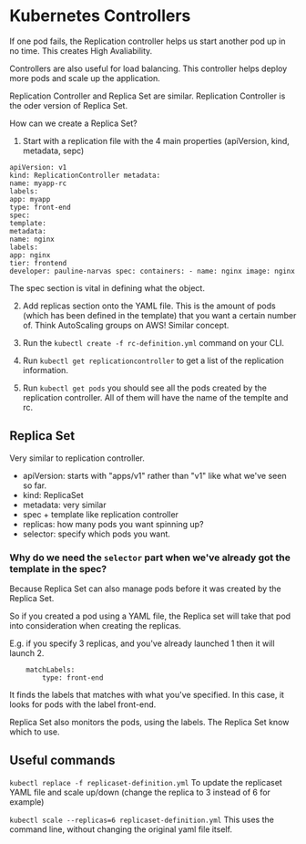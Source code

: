 # Kubernetes Controllers

If one pod fails, the Replication controller helps us start another pod up in no time. This creates High Avaliability.

Controllers are also useful for load balancing. This controller helps deploy more pods and scale up the application.

Replication Controller and Replica Set are similar. Replication Controller is the oder version of Replica Set.

How can we create a Replica Set?

1. Start with a replication file with the 4 main properties (apiVersion, kind, metadata, sepc)

```
apiVersion: v1
kind: ReplicationController metadata:
name: myapp-rc
labels:
app: myapp
type: front-end
spec:
template:
metadata:
name: nginx
labels:
app: nginx
tier: frontend
developer: pauline-narvas spec: containers: - name: nginx image: nginx
```

The spec section is vital in defining what the object.

2. Add replicas section onto the YAML file. This is the amount of pods (which has been defined in the template) that you want a certain number of. Think AutoScaling groups on AWS! Similar concept.

3. Run the `kubectl create -f rc-definition.yml` command on your CLI.

4. Run `kubectl get replicationcontroller` to get a list of the replication information.

5. Run `kubectl get pods` you should see all the pods created by the replication controller. All of them will have the name of the templte and rc.

## Replica Set

Very similar to replication controller.

- apiVersion: starts with "apps/v1" rather than "v1" like what we've seen so far.
- kind: ReplicaSet
- metadata: very similar
- spec + template like replication controller
- replicas: how many pods you want spinning up?
- selector: specify which pods you want.

### Why do we need the `selector` part when we've already got the template in the spec?

Because Replica Set can also manage pods before it was created by the Replica Set.

So if you created a pod using a YAML file, the Replica set will take that pod into consideration when creating the replicas.

E.g. if you specify 3 replicas, and you've already launched 1 then it will launch 2.

```selector:
    matchLabels:
        type: front-end
```

It finds the labels that matches with what you've specified. In this case, it looks for pods with the label front-end.

Replica Set also monitors the pods, using the labels. The Replica Set know which to use.

## Useful commands

`kubectl replace -f replicaset-definition.yml`
To update the replicaset YAML file and scale up/down (change the replica to 3 instead of 6 for example)

`kubectl scale --replicas=6 replicaset-definition.yml`
This uses the command line, without changing the original yaml file itself.
